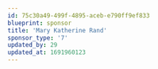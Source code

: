 ```yaml
---
id: 75c30a49-499f-4895-aceb-e790ff9ef833
blueprint: sponsor
title: 'Mary Katherine Rand'
sponsor_type: '7'
updated_by: 29
updated_at: 1691960123
---
```

